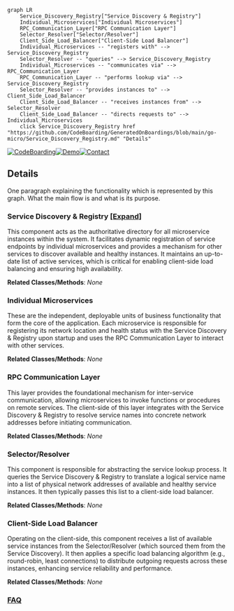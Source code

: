 ```mermaid
graph LR
    Service_Discovery_Registry["Service Discovery & Registry"]
    Individual_Microservices["Individual Microservices"]
    RPC_Communication_Layer["RPC Communication Layer"]
    Selector_Resolver["Selector/Resolver"]
    Client_Side_Load_Balancer["Client-Side Load Balancer"]
    Individual_Microservices -- "registers with" --> Service_Discovery_Registry
    Selector_Resolver -- "queries" --> Service_Discovery_Registry
    Individual_Microservices -- "communicates via" --> RPC_Communication_Layer
    RPC_Communication_Layer -- "performs lookup via" --> Service_Discovery_Registry
    Selector_Resolver -- "provides instances to" --> Client_Side_Load_Balancer
    Client_Side_Load_Balancer -- "receives instances from" --> Selector_Resolver
    Client_Side_Load_Balancer -- "directs requests to" --> Individual_Microservices
    click Service_Discovery_Registry href "https://github.com/CodeBoarding/GeneratedOnBoardings/blob/main/go-micro/Service_Discovery_Registry.md" "Details"
```

[![CodeBoarding](https://img.shields.io/badge/Generated%20by-CodeBoarding-9cf?style=flat-square)](https://github.com/CodeBoarding/GeneratedOnBoardings)[![Demo](https://img.shields.io/badge/Try%20our-Demo-blue?style=flat-square)](https://www.codeboarding.org/demo)[![Contact](https://img.shields.io/badge/Contact%20us%20-%20contact@codeboarding.org-lightgrey?style=flat-square)](mailto:contact@codeboarding.org)

## Details

One paragraph explaining the functionality which is represented by this graph. What the main flow is and what is its purpose.

### Service Discovery & Registry [[Expand]](./Service_Discovery_Registry.md)
This component acts as the authoritative directory for all microservice instances within the system. It facilitates dynamic registration of service endpoints by individual microservices and provides a mechanism for other services to discover available and healthy instances. It maintains an up-to-date list of active services, which is critical for enabling client-side load balancing and ensuring high availability.


**Related Classes/Methods**: _None_

### Individual Microservices
These are the independent, deployable units of business functionality that form the core of the application. Each microservice is responsible for registering its network location and health status with the Service Discovery & Registry upon startup and uses the RPC Communication Layer to interact with other services.


**Related Classes/Methods**: _None_

### RPC Communication Layer
This layer provides the foundational mechanism for inter-service communication, allowing microservices to invoke functions or procedures on remote services. The client-side of this layer integrates with the Service Discovery & Registry to resolve service names into concrete network addresses before initiating communication.


**Related Classes/Methods**: _None_

### Selector/Resolver
This component is responsible for abstracting the service lookup process. It queries the Service Discovery & Registry to translate a logical service name into a list of physical network addresses of available and healthy service instances. It then typically passes this list to a client-side load balancer.


**Related Classes/Methods**: _None_

### Client-Side Load Balancer
Operating on the client-side, this component receives a list of available service instances from the Selector/Resolver (which sourced them from the Service Discovery). It then applies a specific load balancing algorithm (e.g., round-robin, least connections) to distribute outgoing requests across these instances, enhancing service reliability and performance.


**Related Classes/Methods**: _None_



### [FAQ](https://github.com/CodeBoarding/GeneratedOnBoardings/tree/main?tab=readme-ov-file#faq)